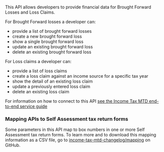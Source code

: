 This API allows developers to provide financial data for Brought Forward Losses and Loss Claims.

For Brought Forward losses a developer can:

* provide a list of brought forward losses
* create a new brought forward loss
* show a single brought forward loss
* update an existing brought forward loss
* delete an existing brought forward loss

For Loss claims a developer can:

* provide a list of loss claims
* create a loss claim against an income source for a specific tax year
* show the detail of an existing loss claim
* update a previously entered loss claim
* delete an existing loss claim

For information on how to connect to this API [see the Income Tax MTD end-to-end service guide](https://developer.service.hmrc.gov.uk/guides/income-tax-mtd-end-to-end-service-guide/)

### Mapping APIs to Self Assessment tax return forms

Some parameters in this API map to box numbers in one or more Self Assessment tax return forms. To learn more and to download this mapping information as a CSV file, go to [income-tax-mtd-changelog/mapping](https://github.com/hmrc/income-tax-mtd-changelog?tab=readme-ov-file#mapping-apis-to-self-assessment-tax-return-forms) on GitHub.